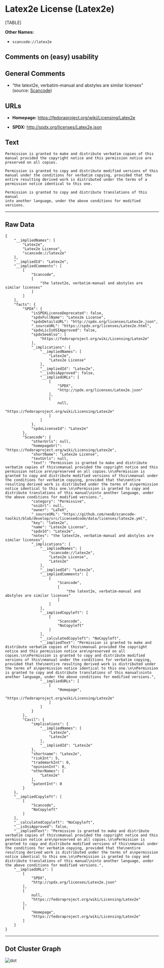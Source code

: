 Latex2e License (Latex2e)
=========================

[TABLE]

**Other Names:**

-   `scancode://latex2e`

Comments on (easy) usability
----------------------------

General Comments
----------------

-   “the latext2e, verbatim-manual and abstyles are similar licenses”
    (source:
    [Scancode](https://github.com/nexB/scancode-toolkit/blob/develop/src/licensedcode/data/licenses/latex2e.yml "Scancode"))

URLs
----

-   **Homepage:** https://fedoraproject.org/wiki/Licensing/Latex2e

-   **SPDX:** http://spdx.org/licenses/Latex2e.json

Text
----

    Permission is granted to make and distribute verbatim copies of this
    manual provided the copyright notice and this permission notice are
    preserved on all copies.

    Permission is granted to copy and distribute modified versions of this
    manual under the conditions for verbatim copying, provided that the
    entire resulting derived work is distributed under the terms of a
    permission notice identical to this one.

    Permission is granted to copy and distribute translations of this manual
    into another language, under the above conditions for modified versions.

------------------------------------------------------------------------

Raw Data
--------

    {
        "__impliedNames": [
            "Latex2e",
            "Latex2e License",
            "scancode://latex2e"
        ],
        "__impliedId": "Latex2e",
        "__impliedComments": [
            [
                "Scancode",
                [
                    "the latext2e, verbatim-manual and abstyles are similar licenses"
                ]
            ]
        ],
        "facts": {
            "SPDX": {
                "isSPDXLicenseDeprecated": false,
                "spdxFullName": "Latex2e License",
                "spdxDetailsURL": "http://spdx.org/licenses/Latex2e.json",
                "_sourceURL": "https://spdx.org/licenses/Latex2e.html",
                "spdxLicIsOSIApproved": false,
                "spdxSeeAlso": [
                    "https://fedoraproject.org/wiki/Licensing/Latex2e"
                ],
                "_implications": {
                    "__impliedNames": [
                        "Latex2e",
                        "Latex2e License"
                    ],
                    "__impliedId": "Latex2e",
                    "__isOsiApproved": false,
                    "__impliedURLs": [
                        [
                            "SPDX",
                            "http://spdx.org/licenses/Latex2e.json"
                        ],
                        [
                            null,
                            "https://fedoraproject.org/wiki/Licensing/Latex2e"
                        ]
                    ]
                },
                "spdxLicenseId": "Latex2e"
            },
            "Scancode": {
                "otherUrls": null,
                "homepageUrl": "https://fedoraproject.org/wiki/Licensing/Latex2e",
                "shortName": "Latex2e License",
                "textUrls": null,
                "text": "Permission is granted to make and distribute verbatim copies of this\nmanual provided the copyright notice and this permission notice are\npreserved on all copies.\n\nPermission is granted to copy and distribute modified versions of this\nmanual under the conditions for verbatim copying, provided that the\nentire resulting derived work is distributed under the terms of a\npermission notice identical to this one.\n\nPermission is granted to copy and distribute translations of this manual\ninto another language, under the above conditions for modified versions.",
                "category": "Permissive",
                "osiUrl": null,
                "owner": "LaTeX",
                "_sourceURL": "https://github.com/nexB/scancode-toolkit/blob/develop/src/licensedcode/data/licenses/latex2e.yml",
                "key": "latex2e",
                "name": "Latex2e License",
                "spdxId": "Latex2e",
                "notes": "the latext2e, verbatim-manual and abstyles are similar licenses",
                "_implications": {
                    "__impliedNames": [
                        "scancode://latex2e",
                        "Latex2e License",
                        "Latex2e"
                    ],
                    "__impliedId": "Latex2e",
                    "__impliedComments": [
                        [
                            "Scancode",
                            [
                                "the latext2e, verbatim-manual and abstyles are similar licenses"
                            ]
                        ]
                    ],
                    "__impliedCopyleft": [
                        [
                            "Scancode",
                            "NoCopyleft"
                        ]
                    ],
                    "__calculatedCopyleft": "NoCopyleft",
                    "__impliedText": "Permission is granted to make and distribute verbatim copies of this\nmanual provided the copyright notice and this permission notice are\npreserved on all copies.\n\nPermission is granted to copy and distribute modified versions of this\nmanual under the conditions for verbatim copying, provided that the\nentire resulting derived work is distributed under the terms of a\npermission notice identical to this one.\n\nPermission is granted to copy and distribute translations of this manual\ninto another language, under the above conditions for modified versions.",
                    "__impliedURLs": [
                        [
                            "Homepage",
                            "https://fedoraproject.org/wiki/Licensing/Latex2e"
                        ]
                    ]
                }
            },
            "Cavil": {
                "implications": {
                    "__impliedNames": [
                        "Latex2e",
                        "Latex2e"
                    ],
                    "__impliedId": "Latex2e"
                },
                "shortname": "Latex2e",
                "riskInt": 5,
                "trademarkInt": 0,
                "opinionInt": 0,
                "otherNames": [
                    "Latex2e"
                ],
                "patentInt": 0
            }
        },
        "__impliedCopyleft": [
            [
                "Scancode",
                "NoCopyleft"
            ]
        ],
        "__calculatedCopyleft": "NoCopyleft",
        "__isOsiApproved": false,
        "__impliedText": "Permission is granted to make and distribute verbatim copies of this\nmanual provided the copyright notice and this permission notice are\npreserved on all copies.\n\nPermission is granted to copy and distribute modified versions of this\nmanual under the conditions for verbatim copying, provided that the\nentire resulting derived work is distributed under the terms of a\npermission notice identical to this one.\n\nPermission is granted to copy and distribute translations of this manual\ninto another language, under the above conditions for modified versions.",
        "__impliedURLs": [
            [
                "SPDX",
                "http://spdx.org/licenses/Latex2e.json"
            ],
            [
                null,
                "https://fedoraproject.org/wiki/Licensing/Latex2e"
            ],
            [
                "Homepage",
                "https://fedoraproject.org/wiki/Licensing/Latex2e"
            ]
        ]
    }

------------------------------------------------------------------------

Dot Cluster Graph
-----------------

![](../dot/Latex2e.svg "dot")